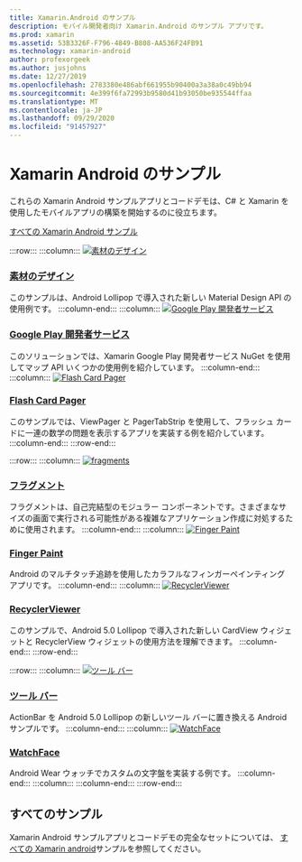 ```yaml
---
title: Xamarin.Android のサンプル
description: モバイル開発者向け Xamarin.Android のサンプル アプリです。
ms.prod: xamarin
ms.assetid: 53B3326F-F796-4849-B808-AA536F24FB91
ms.technology: xamarin-android
author: profexorgeek
ms.author: jusjohns
ms.date: 12/27/2019
ms.openlocfilehash: 2783380e486abf661955b90400a3a38a0c49bb94
ms.sourcegitcommit: 4e399f6fa72993b9580d41b93050be935544ffaa
ms.translationtype: MT
ms.contentlocale: ja-JP
ms.lasthandoff: 09/29/2020
ms.locfileid: "91457927"
---
```

# <a name="xamarinandroid-samples"></a>Xamarin Android のサンプル

これらの Xamarin Android サンプルアプリとコードデモは、C# と Xamarin を使用したモバイルアプリの構築を開始するのに役立ちます。

[すべての Xamarin Android サンプル](/samples/browse/?products=xamarin&term=Xamarin.Android)

:::row:::
    :::column:::
[![素材のデザイン](images/material-design.png)](/samples/xamarin/monodroid-samples/android50-googleio2014master/)

### <a name="material-design"></a>[素材のデザイン](/samples/xamarin/monodroid-samples/android50-googleio2014master/)

このサンプルは、Android Lollipop で導入された新しい Material Design API の使用例です。
  :::column-end:::
    :::column:::
[![Google Play 開発者サービス](images/gps.png)](/samples/xamarin/monodroid-samples/googleplayservices/)

### <a name="google-play-services"></a>[Google Play 開発者サービス](/samples/xamarin/monodroid-samples/googleplayservices/)

このソリューションでは、Xamarin Google Play 開発者サービス NuGet を使用してマップ API いくつかの使用例を紹介しています。
  :::column-end:::
    :::column:::
[![Flash Card Pager](images/flash.png)](/samples/xamarin/monodroid-samples/userinterface-flashcardpager/)

### <a name="flash-card-pager"></a>[Flash Card Pager](/samples/xamarin/monodroid-samples/userinterface-flashcardpager/)

このサンプルでは、ViewPager と PagerTabStrip を使用して、フラッシュ カードに一連の数学の問題を表示するアプリを実装する例を紹介しています。
  :::column-end:::
:::row-end:::

:::row:::
    :::column:::
[![fragments](images/fragments.png)](/samples/xamarin/monodroid-samples/fragmentswalkthrough/)

### <a name="fragments"></a>[フラグメント](/samples/xamarin/monodroid-samples/fragmentswalkthrough/)

フラグメントは、自己完結型のモジュラー コンポーネントです。さまざまなサイズの画面で実行される可能性がある複雑なアプリケーション作成に対処するために使用されます。
    :::column-end:::
    :::column:::
[![Finger Paint](images/fingerpaint.png)](/samples/xamarin/monodroid-samples/applicationfundamentals-fingerpaint/)

### <a name="finger-paint"></a>[Finger Paint](/samples/xamarin/monodroid-samples/applicationfundamentals-fingerpaint/)

Android のマルチタッチ追跡を使用したカラフルなフィンガーペインティング アプリです。
    :::column-end:::
    :::column:::
[![RecyclerViewer](images/recycler.png)](/samples/xamarin/monodroid-samples/android50-recyclerviewer/)

### <a name="recyclerviewer"></a>[RecyclerViewer](/samples/xamarin/monodroid-samples/android50-recyclerviewer/)

このサンプルで、Android 5.0 Lollipop で導入された新しい CardView ウィジェットと RecyclerView ウィジェットの使用方法を理解できます。
    :::column-end:::
:::row-end:::

:::row:::
    :::column:::
[![ツール バー](images/toolbar.png)](/samples/xamarin/monodroid-samples/android50-toolbar/)

### <a name="toolbar"></a>[ツール バー](/samples/xamarin/monodroid-samples/android50-toolbar/)

ActionBar を Android 5.0 Lollipop の新しいツール バーに置き換える Android サンプルです。
    :::column-end:::
    :::column:::
[![WatchFace](images/watchface.png)](/samples/xamarin/monodroid-samples/wear-watchface/)

### <a name="watchface"></a>[WatchFace](/samples/xamarin/monodroid-samples/wear-watchface/)

Android Wear ウォッチでカスタムの文字盤を実装する例です。
    :::column-end:::
    :::column:::
    :::column-end:::
:::row-end:::

## <a name="all-samples"></a>すべてのサンプル

Xamarin Android サンプルアプリとコードデモの完全なセットについては、 [すべての Xamarin android](/samples/browse/?products=xamarin&term=Xamarin.Android)サンプルを参照してください。